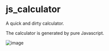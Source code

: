 # js_calculator
A quick and dirty calculator. 

The calculator is generated by pure Javascript.

![image](https://github.com/djokerjay/js_calculator/assets/152017070/7752665a-30da-4e41-9eea-82399e8dec09)
